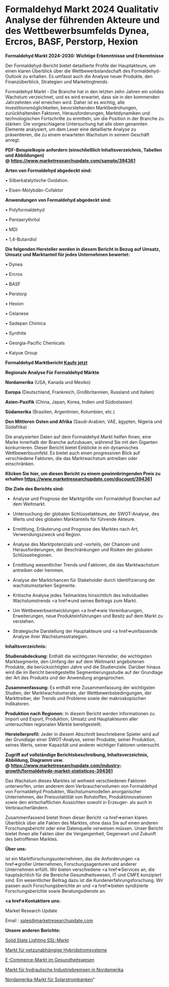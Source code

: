 # Formaldehyd Markt 2024 Qualitativ Analyse der führenden Akteure und des Wettbewerbsumfelds Dynea, Ercros, BASF, Perstorp, Hexion

<strong>Formaldehyd Markt 2024-2030: Wichtige Erkenntnisse und Erkenntnisse</strong>

Der Formaldehyd-Bericht bietet detaillierte Profile der Hauptakteure, um einen klaren Überblick über die Wettbewerbslandschaft des Formaldehyd-Outlook zu erhalten. Es umfasst auch die Analyse neuer Produkte, den Finanzüberblick, Strategien und Marketingtrends.

Formaldehyd Markt - Die Branche hat in den letzten zehn Jahren ein solides Wachstum verzeichnet, und es wird erwartet, dass sie in den kommenden Jahrzehnten viel erreichen wird. Daher ist es wichtig, alle Investitionsmöglichkeiten, bevorstehenden Marktbedrohungen, zurückhaltenden Faktoren, Herausforderungen, Marktdynamiken und technologischen Fortschritte zu ermitteln, um die Position in der Branche zu stärken. Die vorgeschlagene Untersuchung hat alle oben genannten Elemente analysiert, um dem Leser eine detaillierte Analyse zu präsentieren, die zu einem erwarteten Wachstum in seinem Geschäft anregt.

<strong><b>PDF-Beispielkopie anfordern (einschließlich Inhaltsverzeichnis, Tabellen und Abbildungen) @ </b></strong><strong><a href=https://www.marketresearchupdate.com/sample/394361><strong>https://www.marketresearchupdate.com/sample/394361</u></a></strong></strong>

<strong>Arten von Formaldehyd abgedeckt sind:</strong>

• Silberkatalytische Oxidation.

• Eisen-Molybdän-Cofaktor

<strong>Anwendungen von Formaldehyd abgedeckt sind:</strong>

• Polyformaldehyd

• Pentaerythritol

• MDI

• 1,4-Butandiol

<strong>Die folgenden Hersteller werden in diesem Bericht in Bezug auf Umsatz, Umsatz und Marktanteil für jedes Unternehmen bewertet:</strong>

• Dynea

• Ercros

• BASF

• Perstorp

• Hexion

• Celanese

• Sadepan Chimica

• Synthite

• Georgia-Pacific Chemicals

• Kaiyue Group

<strong>Formaldehyd Marktbericht <a href=https://www.marketresearchupdate.com/buynow/394361>Kaufe jetzt</a></strong>

<strong>Regionale Analyse Für Formaldehyd Märkte</strong>

<strong>Nordamerika</strong> (USA, Kanada und Mexiko)

<strong>Europa</strong> (Deutschland, Frankreich, Großbritannien, Russland und Italien)

<strong>Asien-Pazifik</strong> (China, Japan, Korea, Indien und Südostasien)

<strong>Südamerika</strong> (Brasilien, Argentinien, Kolumbien, etc.)

<strong>Den Mittleren</strong> <strong>Osten und Afrika</strong> (Saudi-Arabien, VAE, ägypten, Nigeria und Südafrika)

Die analysierten Daten auf dem Formaldehyd Markt helfen Ihnen, eine Marke innerhalb der Branche aufzubauen, während Sie mit den Giganten konkurrieren. Dieser Bericht bietet Einblicke in ein dynamisches Wettbewerbsumfeld. Es bietet auch einen progressiven Blick auf verschiedene Faktoren, die das Marktwachstum antreiben oder einschränken.

<strong>Klicken Sie hier, um diesen Bericht zu einem gewinnbringenden Preis zu erhalten
</strong><strong><a href=https://www.marketresearchupdate.com/discount/394361>https://www.marketresearchupdate.com/discount/394361</b></u></strong></a>

<strong>Die Ziele des Berichts sind:</strong>

- Analyse und Prognose der Marktgröße von Formaldehyd Branchen auf dem Weltmarkt.

- Untersuchung der globalen Schlüsselakteure, der SWOT-Analyse, des Werts und des globalen Marktanteils für führende Akteure.

- Ermittlung, Erläuterung und Prognose des Marktes nach Art, Verwendungszweck und Region.

- Analyse des Marktpotenzials und -vorteils, der Chancen und Herausforderungen, der Beschränkungen und Risiken der globalen Schlüsselregionen.

- Ermittlung wesentlicher Trends und Faktoren, die das Marktwachstum antreiben oder hemmen.

- Analyse der Marktchancen für Stakeholder durch Identifizierung der wachstumsstarken Segmente.

- Kritische Analyse jedes Teilmarktes hinsichtlich des individuellen Wachstumstrends <a href=>und</a> seines Beitrags zum Markt.

- Um Wettbewerbsentwicklungen <a href=>wie</a> Vereinbarungen, Erweiterungen, neue Produkteinführungen und Besitz auf dem Markt zu verstehen.

- Strategische Darstellung der Hauptakteure und <a href=>umfas</a>sende Analyse ihrer Wachstumsstrategien.

<strong>Inhaltsverzeichnis:</strong>

<strong>Studienabdeckung:</strong> Enthält die wichtigsten Hersteller, die wichtigsten Marktsegmente, den Umfang der auf dem Weltmarkt angebotenen Produkte, die berücksichtigten Jahre und die Studienziele. Darüber hinaus wird die im Bericht bereitgestellte Segmentierungsstudie auf der Grundlage der Art des Produkts und der Anwendung angesprochen.

<strong>Zusammenfassung:</strong> Es enthält eine Zusammenfassung der wichtigsten Studien, der Marktwachstumsrate, der Wettbewerbsbedingungen, der Markttreiber, der Trends und Probleme sowie der makroskopischen Indikatoren.

<strong>Produktion nach Regionen:</strong> In diesem Bericht werden Informationen zu Import und Export, Produktion, Umsatz und Hauptakteuren aller untersuchten regionalen Märkte bereitgestellt.

<strong>Herstellerprofil:</strong> Jeder in diesem Abschnitt beschriebene Spieler wird auf der Grundlage einer SWOT-Analyse, seiner Produkte, seiner Produktion, seines Werts, seiner Kapazität und anderer wichtiger Faktoren untersucht.

<strong><b>Zugriff auf vollständige Berichtsbeschreibung, Inhaltsverzeichnis, Abbildung, Diagramm usw. @ </b></strong><strong><a href=https://www.marketresearchupdate.com/industry-growth/formaldehyde-market-statistices-394361>https://www.marketresearchupdate.com/industry-growth/formaldehyde-market-statistices-394361</a></strong>

Das Wachstum dieses Marktes ist weltweit verschiedenen Faktoren unterworfen, unter anderem dem Verbrauchervolumen von Formaldehyd von Formaldehyd Produkten, Wachstumsmodellen anorganischer Unternehmen, der Preisvolatilität von Rohstoffen, Produktinnovationen sowie den wirtschaftlichen Aussichten sowohl in Erzeuger- als auch in Verbraucherländern.

Zusammenfassend bietet Ihnen dieser Bericht <a href=>einen</a> klaren Überblick über alle Fakten des Marktes, ohne dass Sie auf einen anderen Forschungsbericht oder eine Datenquelle verweisen müssen. Unser Bericht bietet Ihnen alle Fakten über die Vergangenheit, Gegenwart und Zukunft des betroffenen Marktes.

<strong>Über uns:</strong>

 ist ein Marktforschungsunternehmen, das die Anforderungen <a href=>großer</a> Unternehmen, Forschungsagenturen und anderer Unternehmen erfüllt. Wir bieten verschiedene <a href=>Services</a> an, die hauptsächlich für die Bereiche Gesundheitswesen, IT und CMFE konzipiert sind. Ein wesentlicher Beitrag dazu ist die Kundenerfahrungsforschung. Wir passen auch Forschungsberichte an und <a href=>bieten</a> syndizierte Forschungsberichte sowie Beratungsdienste an.

<strong><a href=>Kontaktiere uns:</a></strong>

Market Research Update

Email : sales@marketresearchupdate.com

<strong>Unsere anderen Berichte:</strong>

<a href=https://www.linkedin.com/pulse/solid-state-lighting-ssl-market-expects-see-significant>Solid State Lighting SSL-Markt</a>

<a href=https://www.linkedin.com/pulse/off-grid-hybrid-power-system-market>Markt für netzunabhängige Hybridstromsysteme</a>

<a href=https://www.linkedin.com/pulse/healthcare-e-commerce-market-outlooks-2023-size>E-Commerce-Markt im Gesundheitswesen</a>

<a href=https://www.linkedin.com/pulse/north-america-hydraulic-industrial-brake-market>Markt für hydraulische Industriebremsen in Nordamerika</a>

<a href=https://www.linkedin.com/pulse/north-america-solar-power-bank-market-trends>Nordamerika-Markt für Solarstrombanken</a>"
